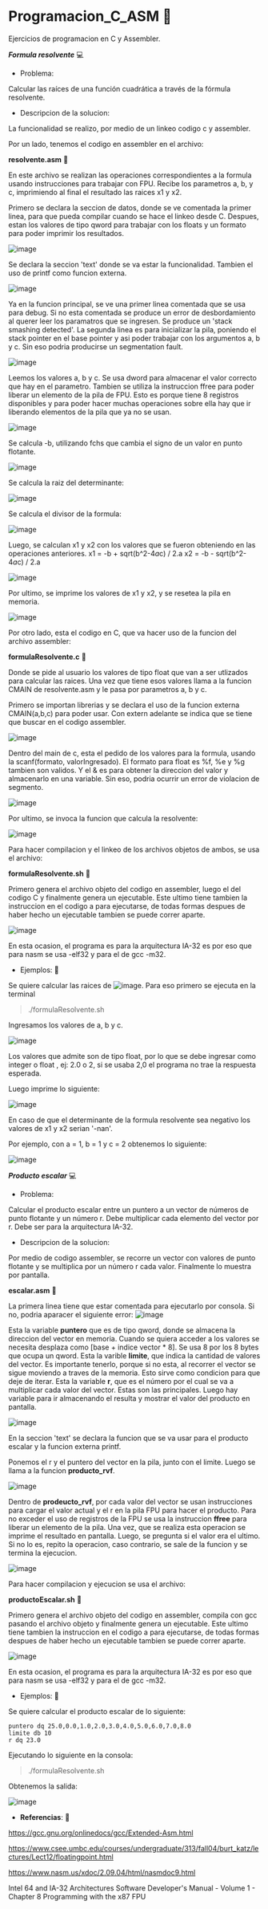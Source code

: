 # Programacion_C_ASM   🤖
Ejercicios de programacion en C y Assembler.

**_Formula resolvente_**  💻

- Problema:

Calcular las raíces de una función cuadrática a través de la fórmula resolvente.

- Descripcion de la solucion:

La funcionalidad se realizo, por medio de un linkeo codigo c y assembler.

Por un lado, tenemos el codigo en assembler en el archivo:

**resolvente.asm**  📄

En este archivo se realizan las operaciones correspondientes a la formula usando instrucciones para trabajar con FPU.
Recibe los parametros a, b, y c, imprimiendo al final el resultado las raices x1 y x2.

Primero se declara la seccion de datos, donde se ve comentada la primer linea, para que pueda compilar cuando se hace el linkeo desde C.
Despues, estan los valores de tipo qword para trabajar con los floats y un formato para poder imprimir los resultados. 

![image](https://user-images.githubusercontent.com/20952785/136303607-de5877b4-e7de-4df1-95e6-1c5bda1fc115.png)

Se declara la seccion 'text' donde se va estar la funcionalidad. Tambien el uso de printf como funcion externa.

![image](https://user-images.githubusercontent.com/20952785/136303936-4f49a843-90e4-4ea8-8853-f610b2ce2e98.png)

Ya en la funcion principal, se ve una primer linea comentada que se usa para debug. Si no esta comentada se produce un error de desbordamiento al querer leer los paramatros que se ingresen. Se produce un 'stack smashing detected'. La segunda linea es para inicializar la pila, poniendo el stack pointer en el base pointer y asi poder trabajar con los argumentos a, b y c. Sin eso podria producirse un segmentation fault. 

![image](https://user-images.githubusercontent.com/20952785/136304102-f9a4a911-f1b1-46c5-aad9-eb5b16325d5e.png)

Leemos los valores a, b y c. Se usa dword para almacenar el valor correcto que hay en el parametro. Tambien se utiliza la instruccion ffree para poder liberar un elemento de la pila de FPU.
Esto es porque tiene 8 registros disponibles y para poder hacer muchas operaciones sobre ella hay que ir liberando elementos de la pila que ya no se usan.

![image](https://user-images.githubusercontent.com/20952785/136304470-cc6003a8-90d9-4e4f-bc51-2fc40bfec996.png)

Se calcula -b, utilizando fchs que cambia el signo de un valor en punto flotante.

![image](https://user-images.githubusercontent.com/20952785/136304709-ca1a4fd8-f7db-45f6-9bb2-c5bda680c50a.png)

Se calcula la raiz del determinante:

![image](https://user-images.githubusercontent.com/20952785/136304861-044a3641-2876-4aa9-91f8-fb6f18d7a94a.png)

Se calcula el divisor de la formula:

![image](https://user-images.githubusercontent.com/20952785/136304883-e59534e9-9564-47a6-8ca1-229d59baae48.png)

Luego, se calculan x1 y x2 con los valores que se fueron obteniendo en las operaciones anteriores. 
x1 = -b + sqrt(b^2-4*a*c) / 2.a
x2 = -b - sqrt(b^2-4*a*c) / 2.a

![image](https://user-images.githubusercontent.com/20952785/136305006-a86f0f3a-3348-4ff3-9227-e2a021338606.png)

Por ultimo, se imprime los valores de x1 y x2, y se resetea la pila en memoria.

![image](https://user-images.githubusercontent.com/20952785/136305226-d4ecb227-9d40-4373-ab49-ecfb727a56aa.png)


Por otro lado, esta el codigo en C, que va hacer uso de la funcion del archivo assembler:

**formulaResolvente.c**  📄

Donde se pide al usuario los valores de tipo float que van a ser utlizados para calcular las raices.
Una vez que tiene esos valores llama a la funcion CMAIN de resolvente.asm y le pasa por parametros a, b y c. 

Primero se importan librerias y se declara el uso de la funcion externa CMAIN(a,b,c) para poder usar. Con extern adelante se indica que se tiene que buscar en el codigo assembler.

![image](https://user-images.githubusercontent.com/20952785/136302627-43b824d0-a6a4-4793-bada-e0dab53e73d7.png)

Dentro del main de c, esta el pedido de los valores para la formula, usando la scanf(formato, valorIngresado).
El formato para float es %f, %e y %g tambien son validos. Y el & es para obtener la direccion del valor y almacenarlo en una variable. Sin eso, podria ocurrir un error de violacion de segmento.

![image](https://user-images.githubusercontent.com/20952785/136303213-0aead2fa-1417-474d-9ac3-8fa6f4686168.png)

Por ultimo, se invoca la funcion que calcula la resolvente:

![image](https://user-images.githubusercontent.com/20952785/136303489-78680c6f-9822-4aa7-9c55-d3439aabf83a.png)

Para hacer compilacion y el linkeo de los archivos objetos de ambos, se usa el archivo: 

**formulaResolvente.sh**  📄

Primero genera el archivo objeto del codigo en assembler, luego el del codigo C y finalmente genera un ejecutable.
Este ultimo tiene tambien la instruccion en el codigo a para ejecutarse, de todas formas despues de haber hecho un ejecutable tambien se puede correr aparte.

![image](https://user-images.githubusercontent.com/20952785/136299885-fdd17936-a487-4368-807c-29185d78dfe5.png)

En esta ocasion, el programa es para la arquitectura IA-32 es por eso que para nasm se usa -elf32 y para el de gcc -m32.

- Ejemplos: 🏃

Se quiere calcular las raices de  ![image](https://user-images.githubusercontent.com/20952785/136300684-401629ee-2d9b-4c8f-935f-557c38d48799.png).
Para eso primero se ejecuta en la terminal 

> ./formulaResolvente.sh 

Ingresamos los valores de a, b y c.

![image](https://user-images.githubusercontent.com/20952785/136301876-47220bab-3c0c-4e09-b6c2-74bfd8bbbfd6.png)

Los valores que admite son de tipo float, por lo que se debe ingresar como integer o float , ej: 2.0 o 2, si se usaba 2,0 el programa no trae la respuesta esperada.

Luego imprime lo siguiente:

![image](https://user-images.githubusercontent.com/20952785/136302099-191311cb-8a0b-4992-88a1-b5a5396da6a8.png)

En caso de que el determinante de la formula resolvente sea negativo los valores de x1 y x2 serian '-nan'.

Por ejemplo, con a = 1, b = 1 y c = 2 obtenemos lo siguiente:

![image](https://user-images.githubusercontent.com/20952785/136302314-05c5782b-dea4-470a-88ac-eb5c03acc3d4.png)


**_Producto escalar_**  💻

- Problema:

Calcular el producto escalar entre un puntero a un vector de números de punto flotante y un número r. Debe multiplicar
cada elemento del vector por r. Debe ser para la arquitectura IA-32.

- Descripcion de la solucion:

Por medio de codigo assembler, se recorre un vector con valores de punto flotante y se multiplica por un número r cada valor. Finalmente lo muestra por pantalla.

**escalar.asm**  📄

La primera linea tiene que estar comentada para ejecutarlo por consola. Si no, podria aparacer el siguiente error: ![image](https://user-images.githubusercontent.com/20952785/136314941-f282f0fc-94ee-41fd-968b-732a8ec8ccd9.png)

Esta la variable **puntero** que es de tipo qword, donde se almacena la direccion del vector en memoria. Cuando se quiera acceder a los valores se necesita desplaza como [base + indice vector * 8]. Se usa 8 por los 8 bytes que ocupa un qword.
Esta la varible **limite**, que indica la cantidad de valores del vector. Es importante tenerlo, porque si no esta, al recorrer el vector se sigue moviendo a traves de la memoria. Esto sirve como condicion para que deje de iterar.
Esta la variable **r**, que es el número por el cual se va a multiplicar cada valor del vector.
Estas son las principales. Luego hay variable para ir almacenando el resulta y mostrar el valor del producto en pantalla.

![image](https://user-images.githubusercontent.com/20952785/136314043-0e9b4fd9-d22c-46f5-8910-0df18d7a8747.png)

En la seccion 'text' se declara la funcion que se va usar para el producto escalar y la funcion externa printf.

Ponemos el r y el puntero del vector en la pila, junto con el limite. Luego se llama a la funcion **producto_rvf**.

![image](https://user-images.githubusercontent.com/20952785/136315874-8f4e2aeb-a7f7-4cf8-867f-ea2f7060d10b.png)

Dentro de **prodeucto_rvf**, por cada valor del vector se usan instrucciones para cargar el valor actual y el r en la pila FPU para hacer el producto. Para no exceder el uso de registros de la FPU se usa la instruccion **ffree** para liberar un elemento de la pila.
Una vez, que se realiza esta operacion se imprime el resultado en pantalla. Luego, se pregunta si el valor era el ultimo. Si no lo es, repito la operacion, caso contrario, se sale de la funcion y se termina la ejecucion.

![image](https://user-images.githubusercontent.com/20952785/136316437-d33e25d8-dbd5-4478-800f-bd443afd73f5.png)

Para hacer compilacion y ejecucion se usa el archivo: 

**productoEscalar.sh**  📄

Primero genera el archivo objeto del codigo en assembler, compila con gcc pasando el archivo objeto y finalmente genera un ejecutable.
Este ultimo tiene tambien la instruccion en el codigo a para ejecutarse, de todas formas despues de haber hecho un ejecutable tambien se puede correr aparte.

![image](https://user-images.githubusercontent.com/20952785/136317927-6c01343d-d77f-4b96-a49d-d4d36399ce4a.png)

En esta ocasion, el programa es para la arquitectura IA-32 es por eso que para nasm se usa -elf32 y para el de gcc -m32.

- Ejemplos: 🏃

Se quiere calcular el producto escalar de lo siguiente:
```
puntero dq 25.0,0.0,1.0,2.0,3.0,4.0,5.0,6.0,7.0,8.0
limite db 10
r dq 23.0
```
Ejecutando lo siguiente en la consola:

> ./formulaResolvente.sh 

Obtenemos la salida:

![image](https://user-images.githubusercontent.com/20952785/136318305-4b038fb8-1f05-4a7c-8291-94dd156403d0.png)








- **Referencias**:  👀

https://gcc.gnu.org/onlinedocs/gcc/Extended-Asm.html

https://www.csee.umbc.edu/courses/undergraduate/313/fall04/burt_katz/lectures/Lect12/floatingpoint.html

https://www.nasm.us/xdoc/2.09.04/html/nasmdoc9.html

Intel 64 and IA-32 Architectures Software Developer's Manual - Volume 1 - Chapter 8 Programming with the x87 FPU
